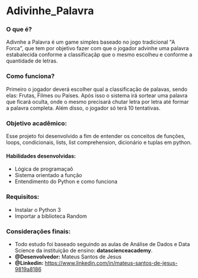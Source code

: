 # Adivinhe_Palavra
### O que é?
Adivnhe a Palavra é um game simples baseado no jogo tradicional "A Forca", que tem por objetivo fazer com que o jogador advinhe uma palavra estabalecida conforme a classificaçãp que o mesmo escolheu e conforme a quantidade de letras.

### Como funciona?
Primeiro o jogador deverá escolher qual a classificação de palavas, sendo elas: Frutas, Filmes ou Países. Após isso o sistema irá sortear uma palavra que ficará oculta, onde o mesmo precisará chutar letra por letra até formar a palavra completa. Além disso, o jogador só terá 10 tentativas.

### Objetivo acadêmico:
Esse projeto foi desenvolvido a fim de entender os conceitos de funções, loops, condicionais, lists, list comprehension, dicionário e tuplas em python. 

#### Habilidades desenvolvidas:
- Lógica de programaçaõ
- Sistema orientado a função
- Entendimento do Python e como funciona

### Requisitos:
- Instalar o Python 3
- Importar a biblioteca Random

### Considerações finais:
- Todo estudo foi baseado seguindo as aulas de Análise de Dados e Data Science da instituição de ensino: **datascienceacademy**.
- **@Desenvolvedor:** Mateus Santos de Jesus
- **@Linkedin:**  https://www.linkedin.com/in/mateus-santos-de-jesus-9819a8186


